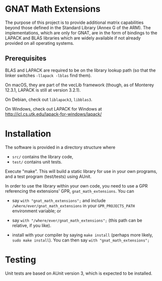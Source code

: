 # GNAT Math Extensions #

The purpose of this project is to provide additional matrix capabilities beyond those defined in the Standard Library (Annex G of the ARM). The implementations, which are only for GNAT, are in the form of bindings to the LAPACK and BLAS libraries which are widely available if not already provided on all operating systems.

## Prerequisites ##

BLAS and LAPACK are required to be on the library lookup path (so that the linker switches `-llapack -lblas` find them).

On macOS, they are part of the vecLib framework (though, as of Monterey 12.3.1, LAPACK is still at version 3.2.1).

On Debian, check out `liblapack3`, `libblas3`.

On Windows, check out LAPACK for Windows at http://icl.cs.utk.edu/lapack-for-windows/lapack/

Installation
============

The software is provided in a directory structure where

* `src/`  contains the library code,
* `test/` contains unit tests.

Execute "make". This will build a static library for use in your own programs, and a test program (test/tests) using AUnit.

In order to use the library within your own code, you need to use a GPR referencing the extensions' GPR, `gnat_math_extensions`. You can

* say `with "gnat_math_extensions";` and include `/where/ever/gnat_math_extensions` in your `GPR_PROJECTS_PATH` environment variable; or

* say `with "/where/ever/gnat_math_extensions";` (this path can be relative, if you like).

* install with your compiler by saying `make install` (perhaps more likely, `sudo make install`). You can then say `with "gnat_math_extensions";`

Testing
=======

Unit tests are based on AUnit version 3, which is expected to be installed.

